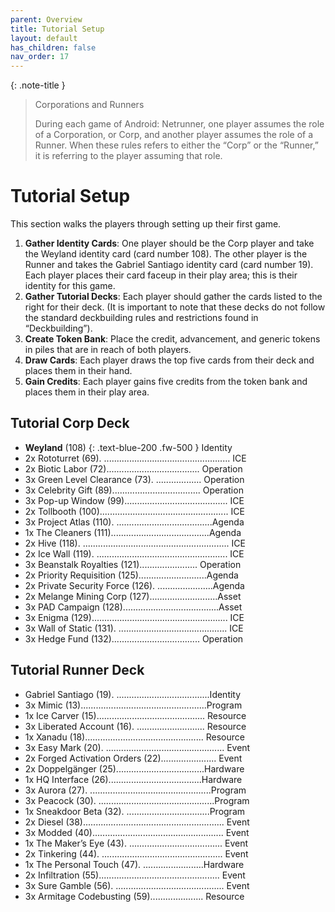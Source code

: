 ```yaml
---
parent: Overview
title: Tutorial Setup
layout: default
has_children: false
nav_order: 17
---
```

{: .note-title }
> Corporations and Runners
>
> During each game of Android: Netrunner, one player assumes the role of a Corporation, or Corp, and another player assumes the role of a Runner. When these rules refers to either the “Corp” or the “Runner,” it is referring to the player assuming that role.

# Tutorial Setup

This section walks the players through setting up their first game.

1. **Gather Identity Cards**: One player should be the Corp player and take the Weyland identity card (card number 108). The other player is the Runner and takes the Gabriel Santiago identity card (card number 19). Each player places their card faceup in their play area; this is their identity for this game.
1. **Gather Tutorial Decks**: Each player should gather the cards listed to the right for their deck. (It is important to note that these decks do not follow the standard deckbuilding rules and restrictions found in “Deckbuilding”).
1. **Create Token Bank**: Place the credit, advancement, and generic tokens in piles that are in reach of both players.
1. **Draw Cards**: Each player draws the top five cards from their deck and places them in their hand.
1. **Gain Credits**: Each player gains five credits from the token bank and places them in their play area.

## Tutorial Corp Deck
- **Weyland** (108) {: .text-blue-200 .fw-500 } Identity
- 2x Rototurret (69). .................................................. ICE
- 2x Biotic Labor (72)..................................... Operation
- 3x Green Level Clearance (73). .................. Operation
- 3x Celebrity Gift (89)................................... Operation
- 3x Pop-up Window (99)......................................... ICE
- 2x Tollbooth (100)................................................... ICE
- 3x Project Atlas (110). ......................................Agenda
- 1x The Cleaners (111).......................................Agenda
- 2x Hive (118). .......................................................... ICE
- 2x Ice Wall (119). .................................................... ICE
- 3x Beanstalk Royalties (121)....................... Operation
- 2x Priority Requisition (125)...........................Agenda
- 2x Private Security Force (126). ......................Agenda
- 2x Melange Mining Corp (127)...........................Asset
- 3x PAD Campaign (128)......................................Asset
- 3x Enigma (129)...................................................... ICE
- 3x Wall of Static (131). ........................................... ICE
- 3x Hedge Fund (132)................................... Operation

## Tutorial Runner Deck
- Gabriel Santiago (19). .....................................Identity
- 3x Mimic (13)..................................................Program
- 1x Ice Carver (15)........................................... Resource
- 3x Liberated Account (16). ........................... Resource
- 1x Xanadu (18)............................................... Resource
- 3x Easy Mark (20). ............................................... Event
- 2x Forged Activation Orders (22)...................... Event
- 2x Doppelgänger (25)...................................Hardware
- 1x HQ Interface (26).....................................Hardware
- 3x Aurora (27). ................................................Program
- 3x Peacock (30). ..............................................Program
- 1x Sneakdoor Beta (32). .................................Program
- 2x Diesel (38)........................................................ Event
- 3x Modded (40).................................................... Event
- 1x The Maker’s Eye (43). ..................................... Event
- 2x Tinkering (44). ................................................ Event
- 1x The Personal Touch (47). ........................Hardware
- 2x Infiltration (55)................................................ Event
- 3x Sure Gamble (56). ........................................... Event
- 3x Armitage Codebusting (59)..................... Resource
